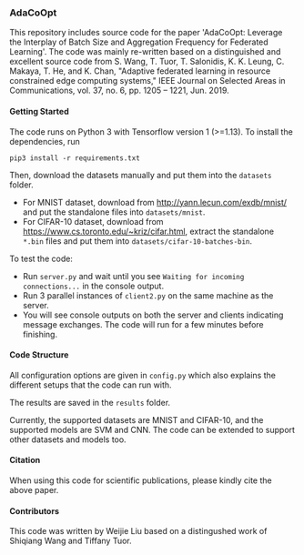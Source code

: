 ### AdaCoOpt

This repository includes source code for the paper 'AdaCoOpt: Leverage the Interplay of Batch Size and Aggregation Frequency for Federated Learning'. 
The code was mainly re-written based on a distinguished and excellent source code from S. Wang, T. Tuor, T. Salonidis, K. K. Leung, C. Makaya, T. He, and K. Chan, "Adaptive federated learning in resource constrained edge computing systems," IEEE Journal on Selected Areas in Communications, vol. 37, no. 6, pp. 1205 – 1221, Jun. 2019. 

#### Getting Started

The code runs on Python 3 with Tensorflow version 1 (>=1.13). To install the dependencies, run
```
pip3 install -r requirements.txt
```

Then, download the datasets manually and put them into the `datasets` folder.
- For MNIST dataset, download from <http://yann.lecun.com/exdb/mnist/> and put the standalone files into `datasets/mnist`.
- For CIFAR-10 dataset, download from <https://www.cs.toronto.edu/~kriz/cifar.html>, extract the standalone `*.bin` files and put them into `datasets/cifar-10-batches-bin`.

To test the code: 
- Run `server.py` and wait until you see `Waiting for incoming connections...` in the console output.
- Run 3 parallel instances of `client2.py` on the same machine as the server. 
- You will see console outputs on both the server and clients indicating message exchanges. The code will run for a few minutes before finishing.

#### Code Structure

All configuration options are given in `config.py` which also explains the different setups that the code can run with.

The results are saved in the `results` folder. 

Currently, the supported datasets are MNIST and CIFAR-10, and the supported models are SVM and CNN. The code can be extended to support other datasets and models too.  

#### Citation

When using this code for scientific publications, please kindly cite the above paper.

#### Contributors

This code was written by Weijie Liu based on a distingushed work of Shiqiang Wang and Tiffany Tuor.
